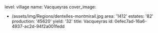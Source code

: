 level: village
name: Vacqueyras
cover_image:
  - /assets/img/Regions/dentelles-montmirail.jpg
area: '1412'
estates: '82'
production: '45620'
yield: '32'
title: Vacqueyras
id: 0efec7ad-16a6-4937-ac2d-94f2a001fedd

